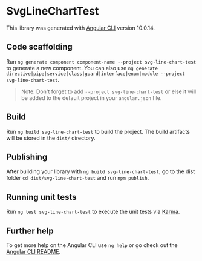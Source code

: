 # SvgLineChartTest

This library was generated with [Angular CLI](https://github.com/angular/angular-cli) version 10.0.14.

## Code scaffolding

Run `ng generate component component-name --project svg-line-chart-test` to generate a new component. You can also use `ng generate directive|pipe|service|class|guard|interface|enum|module --project svg-line-chart-test`.
> Note: Don't forget to add `--project svg-line-chart-test` or else it will be added to the default project in your `angular.json` file. 

## Build

Run `ng build svg-line-chart-test` to build the project. The build artifacts will be stored in the `dist/` directory.

## Publishing

After building your library with `ng build svg-line-chart-test`, go to the dist folder `cd dist/svg-line-chart-test` and run `npm publish`.

## Running unit tests

Run `ng test svg-line-chart-test` to execute the unit tests via [Karma](https://karma-runner.github.io).

## Further help

To get more help on the Angular CLI use `ng help` or go check out the [Angular CLI README](https://github.com/angular/angular-cli/blob/master/README.md).
